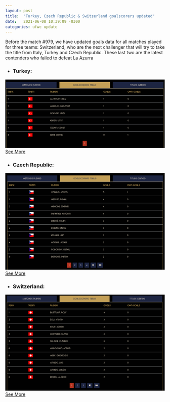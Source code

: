 ```yaml
---
layout: post
title:  "Turkey, Czech Republic & Switzerland goalscorers updated"
date:   2021-06-08 10:39:09 -0300
categories: ufwc update
---
```


Before the match #979, we have updated goals data for all matches played for three teams: Switzerland, who are the next challenger that will try to take the title from Italy, Turkey and Czech Republic. These last two are the latest contenders who failed to defeat La Azurra

* ### Turkey:
![Turkey goalscorers](/images/2021-06-15-16-25-34.png)
[See More][tur]

[tur]: https://www.theufwc.com/team/tur

* ### Czech Republic:
![Czechia goalscorers](/images/2021-06-15-16-37-57.png)
[See More][cze]

[cze]: https://www.theufwc.com/team/cze


* ### Switzerland:
![Switzerland goalscorers](/images/2021-06-15-16-39-42.png)
[See More][sui]

[sui]: https://www.theufwc.com/team/sui